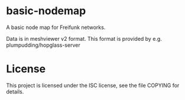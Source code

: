 # basic-nodemap

A basic node map for Freifunk networks.

Data is in meshviewer v2 format. This format is provided by e.g. plumpudding/hopglass-server

# License

This project is licensed under the ISC license, see the file COPYING for details.
